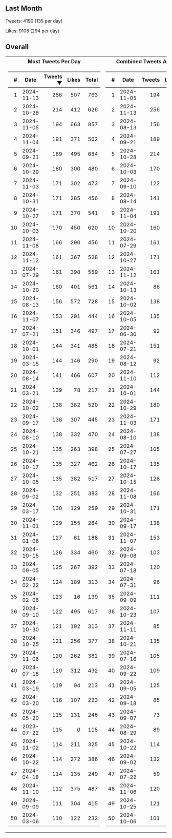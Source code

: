 ## Last Month
Tweets: 4190 (135 per day)

Likes: 9108 (294 per day)

## Overall
<table>
<tr><th>Most Tweets Per Day</th><th>Combined Tweets And Likes</th></tr><tr><td>


|#|Date|Tweets ▼|Likes|Total|
|--:|--|--:|--:|--:|
|1|2024-11-13|256|507|763|
|2|2024-10-28|214|412|626|
|3|2024-11-05|194|663|857|
|4|2024-11-04|191|371|562|
|5|2024-09-21|189|495|684|
|6|2024-10-29|180|300|480|
|7|2024-11-03|171|302|473|
|8|2024-10-31|171|285|456|
|9|2024-10-27|171|370|541|
|10|2024-10-03|170|450|620|
|11|2024-11-08|166|290|456|
|12|2024-11-12|161|367|528|
|13|2024-07-29|161|398|559|
|14|2024-10-20|160|401|561|
|15|2024-08-13|156|572|728|
|16|2024-11-07|153|291|444|
|17|2024-07-21|151|346|497|
|18|2024-10-01|144|341|485|
|19|2024-03-15|144|146|290|
|20|2024-08-14|141|466|607|
|21|2024-03-21|139|78|217|
|22|2024-10-02|138|382|520|
|23|2024-09-17|138|307|445|
|24|2024-08-10|138|332|470|
|25|2024-10-21|135|263|398|
|26|2024-10-17|135|327|462|
|27|2024-10-05|135|382|517|
|28|2024-09-02|132|251|383|
|29|2024-03-17|130|129|259|
|30|2024-11-01|129|155|284|
|31|2024-01-08|127|61|188|
|32|2024-10-15|126|334|460|
|33|2024-09-05|125|267|392|
|34|2024-02-22|124|189|313|
|35|2024-02-06|123|16|139|
|36|2024-09-10|122|495|617|
|37|2024-10-30|121|192|313|
|38|2024-10-25|121|256|377|
|39|2024-11-06|120|262|382|
|40|2024-07-18|120|312|432|
|41|2024-03-19|119|94|213|
|42|2024-03-20|116|107|223|
|43|2024-05-20|115|131|246|
|44|2023-07-22|115|0|115|
|45|2024-11-02|114|211|325|
|46|2024-10-22|114|272|386|
|47|2024-04-18|114|135|249|
|48|2024-11-10|112|375|487|
|49|2024-09-09|111|304|415|
|50|2024-03-06|110|122|232|

</td><td>


|#|Date|Tweets|Likes|Total ▼|
|--:|--|--:|--:|--:|
|1|2024-11-05|194|663|857|
|2|2024-11-13|256|507|763|
|3|2024-08-13|156|572|728|
|4|2024-09-21|189|495|684|
|5|2024-10-28|214|412|626|
|6|2024-10-03|170|450|620|
|7|2024-09-10|122|495|617|
|8|2024-08-14|141|466|607|
|9|2024-11-04|191|371|562|
|10|2024-10-20|160|401|561|
|11|2024-07-29|161|398|559|
|12|2024-10-27|171|370|541|
|13|2024-11-12|161|367|528|
|14|2024-10-13|86|438|524|
|15|2024-10-02|138|382|520|
|16|2024-10-05|135|382|517|
|17|2024-06-30|92|413|505|
|18|2024-07-21|151|346|497|
|19|2024-08-12|92|404|496|
|20|2024-11-10|112|375|487|
|21|2024-10-01|144|341|485|
|22|2024-10-29|180|300|480|
|23|2024-11-03|171|302|473|
|24|2024-08-10|138|332|470|
|25|2024-07-27|105|359|464|
|26|2024-10-17|135|327|462|
|27|2024-10-15|126|334|460|
|28|2024-11-08|166|290|456|
|29|2024-10-31|171|285|456|
|30|2024-09-17|138|307|445|
|31|2024-11-07|153|291|444|
|32|2024-09-08|103|341|444|
|33|2024-07-18|120|312|432|
|34|2024-07-31|96|325|421|
|35|2024-09-09|111|304|415|
|36|2024-10-23|107|297|404|
|37|2024-11-11|85|314|399|
|38|2024-10-21|135|263|398|
|39|2024-07-16|105|292|397|
|40|2024-09-22|109|283|392|
|41|2024-09-05|125|267|392|
|42|2024-09-18|85|305|390|
|43|2024-09-07|73|316|389|
|44|2024-08-29|89|299|388|
|45|2024-10-22|114|272|386|
|46|2024-09-02|132|251|383|
|47|2024-07-22|59|324|383|
|48|2024-11-06|120|262|382|
|49|2024-10-25|121|256|377|
|50|2024-10-06|101|271|372|

</td><tr>
</table>

